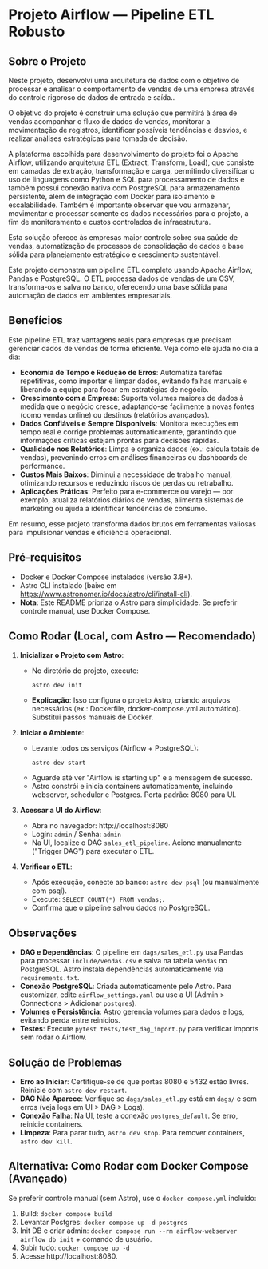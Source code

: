 # Projeto Airflow — Pipeline ETL Robusto

## Sobre o Projeto
Neste projeto, desenvolvi uma arquitetura de dados com o objetivo de processar e analisar o comportamento de vendas de uma empresa através do controle rigoroso de dados de entrada e saída..

O objetivo do projeto é construir uma solução que permitirá à área de vendas acompanhar o fluxo de dados de vendas, monitorar a movimentação de registros, identificar possíveis tendências e desvios, e realizar análises estratégicas para tomada de decisão.

A plataforma escolhida para desenvolvimento do projeto foi o Apache Airflow, utilizando arquitetura ETL (Extract, Transform, Load), que consiste em camadas de extração, transformação e carga, permitindo diversificar o uso de linguagens como Python e SQL para processamento de dados e também possui conexão nativa com PostgreSQL para armazenamento persistente, além de integração com Docker para isolamento e escalabilidade. Também é importante observar que vou armazenar, movimentar e processar somente os dados necessários para o projeto, a fim de monitoramento e custos controlados de infraestrutura.

Esta solução oferece às empresas maior controle sobre sua saúde de vendas, automatização de processos de consolidação de dados e base sólida para planejamento estratégico e crescimento sustentável.

Este projeto demonstra um pipeline ETL completo usando Apache Airflow, Pandas e PostgreSQL. O ETL processa dados de vendas de um CSV, transforma-os e salva no banco, oferecendo uma base sólida para automação de dados em ambientes empresariais.

## Benefícios
Este pipeline ETL traz vantagens reais para empresas que precisam gerenciar dados de vendas de forma eficiente. Veja como ele ajuda no dia a dia:

- **Economia de Tempo e Redução de Erros**: Automatiza tarefas repetitivas, como importar e limpar dados, evitando falhas manuais e liberando a equipe para focar em estratégias de negócio.
- **Crescimento com a Empresa**: Suporta volumes maiores de dados à medida que o negócio cresce, adaptando-se facilmente a novas fontes (como vendas online) ou destinos (relatórios avançados).
- **Dados Confiáveis e Sempre Disponíveis**: Monitora execuções em tempo real e corrige problemas automaticamente, garantindo que informações críticas estejam prontas para decisões rápidas.
- **Qualidade nos Relatórios**: Limpa e organiza dados (ex.: calcula totais de vendas), prevenindo erros em análises financeiras ou dashboards de performance.
- **Custos Mais Baixos**: Diminui a necessidade de trabalho manual, otimizando recursos e reduzindo riscos de perdas ou retrabalho.
- **Aplicações Práticas**: Perfeito para e-commerce ou varejo — por exemplo, atualiza relatórios diários de vendas, alimenta sistemas de marketing ou ajuda a identificar tendências de consumo.

Em resumo, esse projeto transforma dados brutos em ferramentas valiosas para impulsionar vendas e eficiência operacional.



## Pré-requisitos
- Docker e Docker Compose instalados (versão 3.8+).
- Astro CLI instalado (baixe em https://www.astronomer.io/docs/astro/cli/install-cli).
- **Nota**: Este README prioriza o Astro para simplicidade. Se preferir controle manual, use Docker Compose.

## Como Rodar (Local, com Astro — Recomendado)

1. **Inicializar o Projeto com Astro**:
   - No diretório do projeto, execute:
     ```
     astro dev init
     ```
   - **Explicação**: Isso configura o projeto Astro, criando arquivos necessários (ex.: Dockerfile, docker-compose.yml automático). Substitui passos manuais de Docker.

2. **Iniciar o Ambiente**:
   - Levante todos os serviços (Airflow + PostgreSQL):
     ```
     astro dev start
     ```
   - Aguarde até ver "Airflow is starting up" e a mensagem de sucesso.
   - Astro constrói e inicia containers automaticamente, incluindo webserver, scheduler e Postgres. Porta padrão: 8080 para UI.

3. **Acessar a UI do Airflow**:
   - Abra no navegador: http://localhost:8080
   - Login: `admin` / Senha: `admin`
   - Na UI, localize o DAG `sales_etl_pipeline`. Acione manualmente ("Trigger DAG") para executar o ETL.

4. **Verificar o ETL**:
   - Após execução, conecte ao banco: `astro dev psql` (ou manualmente com psql).
   - Execute: `SELECT COUNT(*) FROM vendas;`.
   - Confirma que o pipeline salvou dados no PostgreSQL.

## Observações
- **DAG e Dependências**: O pipeline em `dags/sales_etl.py` usa Pandas para processar `include/vendas.csv` e salva na tabela `vendas` no PostgreSQL. Astro instala dependências automaticamente via `requirements.txt`.
- **Conexão PostgreSQL**: Criada automaticamente pelo Astro. Para customizar, edite `airflow_settings.yaml` ou use a UI (Admin > Connections > Adicionar `postgres`).
- **Volumes e Persistência**: Astro gerencia volumes para dados e logs, evitando perda entre reinícios.
- **Testes**: Execute `pytest tests/test_dag_import.py` para verificar imports sem rodar o Airflow.

## Solução de Problemas
- **Erro ao Iniciar**: Certifique-se de que portas 8080 e 5432 estão livres. Reinicie com `astro dev restart`.
- **DAG Não Aparece**: Verifique se `dags/sales_etl.py` está em `dags/` e sem erros (veja logs em UI > DAG > Logs).
- **Conexão Falha**: Na UI, teste a conexão `postgres_default`. Se erro, reinicie containers.
- **Limpeza**: Para parar tudo, `astro dev stop`. Para remover containers, `astro dev kill`.

## Alternativa: Como Rodar com Docker Compose (Avançado)
Se preferir controle manual (sem Astro), use o `docker-compose.yml` incluído:
1. Build: `docker compose build`
2. Levantar Postgres: `docker compose up -d postgres`
3. Init DB e criar admin: `docker compose run --rm airflow-webserver airflow db init` + comando de usuário.
4. Subir tudo: `docker compose up -d`
5. Acesse http://localhost:8080.